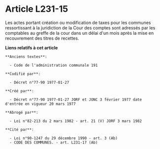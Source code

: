 # Article L231-15

Les actes portant création ou modification de taxes pour les communes ressortissant à la juridiction de la Cour des comptes
sont adressés par les comptables au greffe de la cour dans un délai d'un mois après la mise en recouvrement des titres de
recettes.

**Liens relatifs à cet article**

	**Anciens textes**:

	  - Code de l'administration communale 191

	**Codifié par**:

	  - Décret n°77-90 1977-01-27

	**Créé par**:

	  - Décret n°77-90 1977-01-27 JORF et JONC 3 février 1977 date d'entrée en vigueur 20 mars 1977

	**Abrogé par**:

	  - Loi n°82-213 du 2 mars 1982 - art. 21 (V) JORF 3 mars 1982

	**Cité par**:

	  - Loi n°90-1247 du 29 décembre 1990 - art. 3 (Ab)
	  - CODE DES COMMUNES. - art. L231-17 (Ab)

